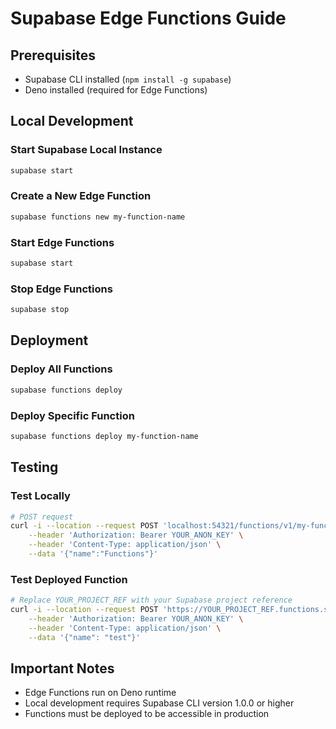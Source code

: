 # Supabase Edge Functions Guide

## Prerequisites

- Supabase CLI installed (`npm install -g supabase`)
- Deno installed (required for Edge Functions)

## Local Development

### Start Supabase Local Instance

```bash
supabase start
```

### Create a New Edge Function

```bash
supabase functions new my-function-name
```

### Start Edge Functions

```bash
supabase start
```

### Stop Edge Functions

```bash
supabase stop
```

## Deployment

### Deploy All Functions

```bash
supabase functions deploy
```

### Deploy Specific Function

```bash
supabase functions deploy my-function-name
```

## Testing

### Test Locally

```bash
# POST request
curl -i --location --request POST 'localhost:54321/functions/v1/my-function-name' \
    --header 'Authorization: Bearer YOUR_ANON_KEY' \
    --header 'Content-Type: application/json' \
    --data '{"name":"Functions"}'
```

### Test Deployed Function

```bash
# Replace YOUR_PROJECT_REF with your Supabase project reference
curl -i --location --request POST 'https://YOUR_PROJECT_REF.functions.supabase.co/my-function-name' \
    --header 'Authorization: Bearer YOUR_ANON_KEY' \
    --header 'Content-Type: application/json' \
    --data '{"name": "test"}'
```

## Important Notes

- Edge Functions run on Deno runtime
- Local development requires Supabase CLI version 1.0.0 or higher
- Functions must be deployed to be accessible in production
